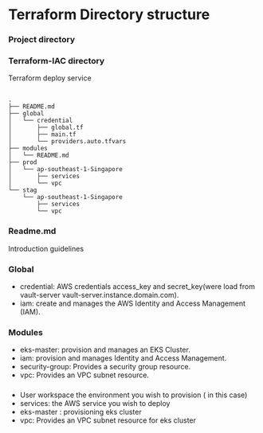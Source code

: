 
# Terraform Directory structure

### Project directory


### Terraform-IAC directory

Terraform deploy service

```

.
├── README.md
├── global
│   └── credential
│       ├── global.tf
│       ├── main.tf
│       └── providers.auto.tfvars
├── modules
│   └── README.md
├── prod
│   └── ap-southeast-1-Singapore
│       ├── services
│       └── vpc
└── stag
    └── ap-southeast-1-Singapore
        ├── services
        └── vpc

```

### Readme.md

Introduction guidelines

### Global

- credential: AWS credentials access_key and secret_key(were load from vault-server vault-server.instance.domain.com).
- iam: create and manages the AWS Identity and Access Management (IAM).

### Modules

- eks-master: provision and manages an EKS Cluster.
- iam: provision and manages Identity and Access Management.
- security-group: Provides a security group resource.
- vpc: Provides an VPC subnet resource.

### <env>

- User workspace the environment you wish to provision (<env> in this case)
- services: the AWS service you wish to deploy
- eks-master : provisioning eks cluster
- vpc: Provides an VPC subnet resource for eks cluster
